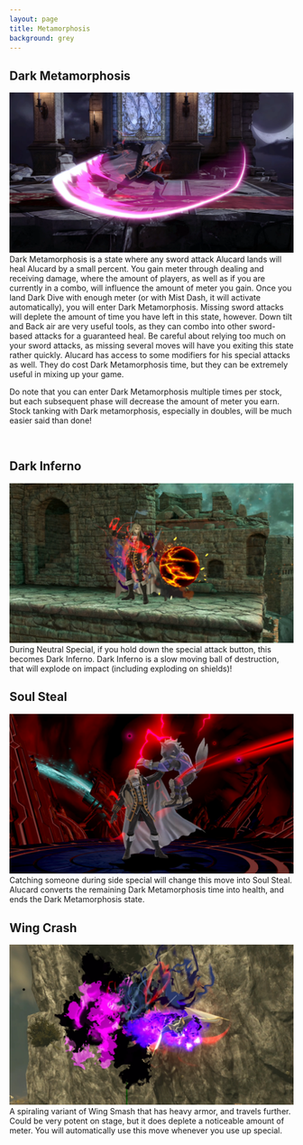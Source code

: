 ```yaml
---
layout: page
title: Metamorphosis
background: grey
---
```


<div class="col-lg-12 text-center">
	<h2 class="section-heading text-uppercase">Dark Metamorphosis</h2>
</div>
<img class="img-fluid d-block mx-auto" src="assets\img\moveset\meta.png" alt="">
Dark Metamorphosis is a state where any sword attack Alucard lands will heal Alucard by a small percent. You gain meter through dealing and receiving damage, where the amount of players, as well as if you are currently in a combo, will influence the amount of meter you gain. Once you land Dark Dive with enough meter (or with Mist Dash, it will activate automatically), you will enter Dark Metamorphosis. Missing sword attacks will deplete the amount of time you have left in this state, however. Down tilt and Back air are very useful tools, as they can combo into other sword-based attacks for a guaranteed heal. Be careful about relying too much on your sword attacks, as missing several moves will have you exiting this state rather quickly. Alucard has access to some modifiers for his special attacks as well. They do cost Dark Metamorphosis time, but they can be extremely useful in mixing up your game.

Do note that you can enter Dark Metamorphosis multiple times per stock, but each subsequent phase will decrease the amount of meter you earn. Stock tanking with Dark metamorphosis, especially in doubles, will be much easier said than done!

<br/>
<div class="col-lg-12 text-center">
	<h2 class="section-heading text-uppercase">Dark Inferno</h2>
</div>
<img class="img-fluid d-block mx-auto" src="assets\img\moveset\inferno.png" alt="">
During Neutral Special, if you hold down the special attack button, this becomes Dark Inferno. Dark Inferno is a slow moving ball of destruction, that will explode on impact (including exploding on shields)!

<br/>
<div class="col-lg-12 text-center">
	<h2 class="section-heading text-uppercase">Soul Steal</h2>
</div>
<img class="img-fluid d-block mx-auto" src="assets\img\moveset\soulsteal.png" alt="">
Catching someone during side special will change this move into Soul Steal. Alucard converts the remaining Dark Metamorphosis time into health, and ends the Dark Metamorphosis state.

<br/>
<div class="col-lg-12 text-center">
	<h2 class="section-heading text-uppercase">Wing Crash</h2>
</div>
<img class="img-fluid d-block mx-auto" src="assets\img\moveset\crash.png" alt="">
A spiraling variant of Wing Smash that has heavy armor, and travels further. Could be very potent on stage, but it does deplete a noticeable amount of meter. You will automatically use this move whenever you use up special.
